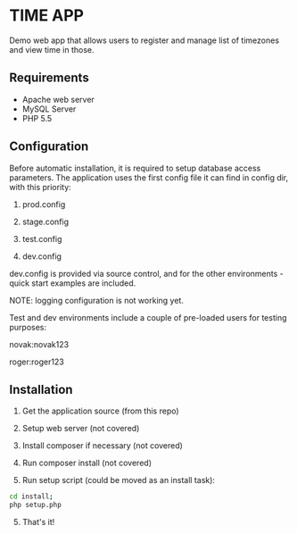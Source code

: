 # TIME APP

Demo web app that allows users to register and manage list of timezones and view time in those.
 
## Requirements
* Apache web server
* MySQL Server
* PHP 5.5
 
 
## Configuration
Before automatic installation, it is required to setup database access parameters. The application uses the first config file it can find in config dir, with this priority:

1. prod.config

2. stage.config

3. test.config

4. dev.config

dev.config is provided via source control, and for the other environments - quick start examples are included.

NOTE: logging configuration is not working yet.

Test and dev environments include a couple of pre-loaded users for testing purposes:

novak:novak123

roger:roger123
 
## Installation

1. Get the application source (from this repo)

1. Setup web server (not covered)

2. Install composer if necessary (not covered)

3. Run composer install (not covered)

4. Run setup script (could be moved as an install task): 
```sh
cd install; 
php setup.php
```

5. That's it!

